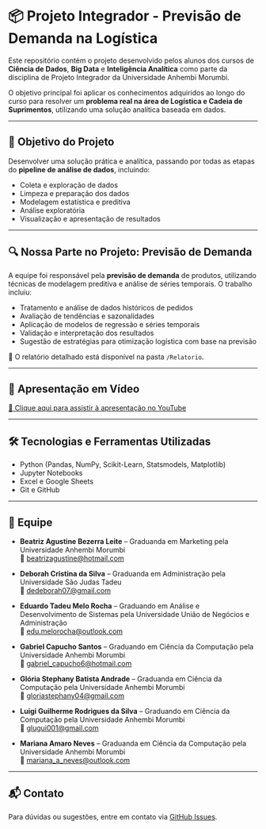 # 📦 Projeto Integrador - Previsão de Demanda na Logística

Este repositório contém o projeto desenvolvido pelos alunos dos cursos de **Ciência de Dados**, **Big Data** e **Inteligência Analítica** como parte da disciplina de Projeto Integrador da Universidade Anhembi Morumbi.

O objetivo principal foi aplicar os conhecimentos adquiridos ao longo do curso para resolver um **problema real na área de Logística e Cadeia de Suprimentos**, utilizando uma solução analítica baseada em dados.

---

## 🧠 Objetivo do Projeto

Desenvolver uma solução prática e analítica, passando por todas as etapas do **pipeline de análise de dados**, incluindo:

- Coleta e exploração de dados
- Limpeza e preparação dos dados
- Modelagem estatística e preditiva
- Análise exploratória
- Visualização e apresentação de resultados

---

## 🔍 Nossa Parte no Projeto: Previsão de Demanda

A equipe foi responsável pela **previsão de demanda** de produtos, utilizando técnicas de modelagem preditiva e análise de séries temporais. O trabalho incluiu:

- Tratamento e análise de dados históricos de pedidos
- Avaliação de tendências e sazonalidades
- Aplicação de modelos de regressão e séries temporais
- Validação e interpretação dos resultados
- Sugestão de estratégias para otimização logística com base na previsão

📄 O relatório detalhado está disponível na pasta `/Relatorio`.

---

## 🎥 Apresentação em Vídeo

[🔗 Clique aqui para assistir à apresentação no YouTube](https://www.youtube.com/watch?v=7OhJFVav4Zs)

---

## 🛠️ Tecnologias e Ferramentas Utilizadas

- Python (Pandas, NumPy, Scikit-Learn, Statsmodels, Matplotlib)
- Jupyter Notebooks
- Excel e Google Sheets
- Git e GitHub

---

## 👥 Equipe

- **Beatriz Agustine Bezerra Leite** – Graduanda em Marketing pela Universidade Anhembi Morumbi  
  📧 beatrizagustine@hotmail.com

- **Deborah Cristina da Silva** – Graduanda em Administração pela Universidade São Judas Tadeu  
  📧 dedeborah07@gmail.com

- **Eduardo Tadeu Melo Rocha** – Graduando em Análise e Desenvolvimento de Sistemas pela Universidade União de Negócios e Administração  
  📧 edu.melorocha@outlook.com

- **Gabriel Capucho Santos** – Graduando em Ciência da Computação pela Universidade Anhembi Morumbi  
  📧 gabriel_capucho6@hotmail.com

- **Glória Stephany Batista Andrade** – Graduanda em Ciência da Computação pela Universidade Anhembi Morumbi  
  📧 gloriastephany04@gmail.com

- **Luigi Guilherme Rodrigues da Silva** – Graduando em Ciência da Computação pela Universidade Anhembi Morumbi  
  📧 glugui001@gmail.com

- **Mariana Amaro Neves** – Graduanda em Ciência da Computação pela Universidade Anhembi Morumbi  
  📧 mariana_a_neves@outlook.com

---

## 📬 Contato

Para dúvidas ou sugestões, entre em contato via [GitHub Issues](https://github.com/GloryOFangel04).

